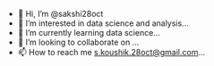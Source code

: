 - 👋 Hi, I’m @sakshi28oct
- 👀 I’m interested in data science and analysis...
- 🌱 I’m currently learning data science...
- 💞️ I’m looking to collaborate on ...
- 📫 How to reach me s.koushik.28oct@gmail.com...

<!---
sakshi28oct/sakshi28oct is a ✨ special ✨ repository because its `README.md` (this file) appears on your GitHub profile.
You can click the Preview link to take a look at your changes.
--->
